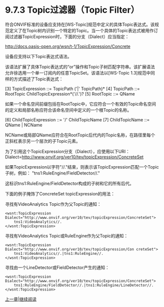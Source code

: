 # 9.7.3 Topic过滤器（Topic Filter）

符合ONVIF标准的设备应支持在[WS-Topic]规范中定义的具体Topic表达式。该规范定义了在Topic树内识别一个特定的Topic。当一个具体的Topic表达式被用作订阅过滤器TopicExpression时，下面的分支（Dialect）应当指定：

http://docs.oasis-open.org/wsn/t-1/TopicExpression/Concrete

设备应支持以下Topic表达式语法。

该语法扩展了具体Topic表达式的“or”操作和Topic子树匹配字符串。该扩展语法允许徐选用一个单一订阅内的任意TopicSet。该语法以[WS-Topic 1.3]规范中同样的方式描述了Topic表达式：

[3] TopicExpression ::= TopicPath ('|' TopicPath)*
[4] TopicPath ::= RootTopic ChildTopicExpression*('//.')?
[5] RootTopic ::= QName

如果一个命名空间前缀包括在RootTopic中，它应符合一个有效的Topic命名空间的定义和局部名称应符合该命名空间中定义的一个根Topic的名称。

[6] ChildTopicExpression ::= '/' ChildTopicName
[7] ChildTopicName ::= QName | NCName

NCName或局部QName应符合在RootTopic后代内的Topic名称，在路径里每个正斜杠表示另一个层次的子Topic元素。

为了引用这个TopicExpression分支（Dialect），应使用以下URI：
Dialect=http://www.onvif.org/ver10/tev/topicExpression/ConcreteSet

如果TopicExpression以字符"//."结束，则表示该TopicExpression匹配一个Topic子树，例如：
"tns1:RuleEngine/FieldDetector//."

这标识tns1:RuleEngine/FieldDetector构成的子树和它的所有后代。

下面的例子掩饰了ConcreteSet topicExpression的用法：

寻找有VideoAnalytics Topic作为父Topic的通知：
```
<wsnt:TopicExpression Dialect="http://www.onvif.org/ver10/tev/topicExpression/ConcreteSet">
	tns1:VideoAnalytics//.
</wsnt:TopicExpression>
```

寻找有VideoAnalytics Topic或RuleEngine作为父Topic的通知：
```
<wsnt:TopicExpression  Dialect="http://www.onvif.org/ver10/tev/topicExpression/Con creteSet">
    tns1:VideoAnalytics//.|tns1:RuleEngine//.
</wsnt:TopicExpression>
```

寻找由一个LineDetector或FieldDetector产生的通知：
```
<wsnt:TopicExpression  Dialect="http://www.onvif.org/ver10/tev/topicExpression/ConcreteSet">
	tns1:RuleEngine/FieldDetector//.|tns1:RuleEngine/LineDetector//.
</wsnt:TopicExpression>
```

[上一章](09.07.02.md)|[继续阅读](09.08.md)